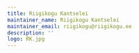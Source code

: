 ```yaml
---
title: Riigikogu Kantselei
maintainer_name: Riigikogu Kantselei
maintainer_email: riigikogu@riigikogu.ee
description: ''
logo: RK.jpg
---
```

